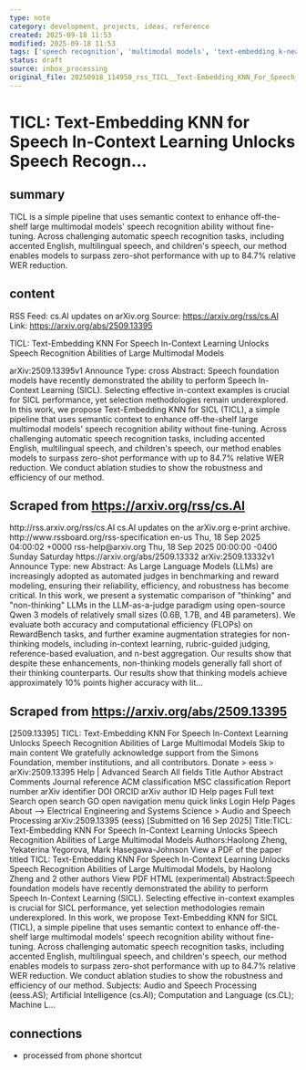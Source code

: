 ```yaml
---
type: note
category: development, projects, ideas, reference
created: 2025-09-18 11:53
modified: 2025-09-18 11:53
tags: ['speech recognition', 'multimodal models', 'text-embedding k-nearest neighbors (KNN)', 'speech foundation models']
status: draft
source: inbox_processing
original_file: 20250918_114950_rss_TICL__Text-Embedding_KNN_For_Speech_In-Context_Lea.txt
---
```


# TICL: Text-Embedding KNN for Speech In-Context Learning Unlocks Speech Recogn...

## summary
TICL is a simple pipeline that uses semantic context to enhance off-the-shelf large multimodal models' speech recognition ability without fine-tuning. Across challenging automatic speech recognition tasks, including accented English, multilingual speech, and children's speech, our method enables models to surpass zero-shot performance with up to 84.7% relative WER reduction.

## content
RSS Feed: cs.AI updates on arXiv.org
Source: https://arxiv.org/rss/cs.AI
Link: https://arxiv.org/abs/2509.13395

TICL: Text-Embedding KNN For Speech In-Context Learning Unlocks Speech Recognition Abilities of Large Multimodal Models

arXiv:2509.13395v1 Announce Type: cross Abstract: Speech foundation models have recently demonstrated the ability to perform Speech In-Context Learning (SICL). Selecting effective in-context examples is crucial for SICL performance, yet selection methodologies remain underexplored. In this work, we propose Text-Embedding KNN for SICL (TICL), a simple pipeline that uses semantic context to enhance off-the-shelf large multimodal models' speech recognition ability without fine-tuning. Across challenging automatic speech recognition tasks, including accented English, multilingual speech, and children's speech, our method enables models to surpass zero-shot performance with up to 84.7% relative WER reduction. We conduct ablation studies to show the robustness and efficiency of our method.

## Scraped from https://arxiv.org/rss/cs.AI
<?xml version='1.0' encoding='UTF-8'?>
<rss xmlns:arxiv="http://arxiv.org/schemas/atom" xmlns:dc="http://purl.org/dc/elements/1.1/" xmlns:atom="http://www.w3.org/2005/Atom" xmlns:content="http://purl.org/rss/1.0/modules/content/" version="2.0">
  <channel>
    <title>cs.AI updates on arXiv.org</title>
    <link>http://rss.arxiv.org/rss/cs.AI</link>
    <description>cs.AI updates on the arXiv.org e-print archive.</description>
    <atom:link href="http://rss.arxiv.org/rss/cs.AI" rel="self" type="application/rss+xml"/>
    <docs>http://www.rssboard.org/rss-specification</docs>
    <language>en-us</language>
    <lastBuildDate>Thu, 18 Sep 2025 04:00:02 +0000</lastBuildDate>
    <managingEditor>rss-help@arxiv.org</managingEditor>
    <pubDate>Thu, 18 Sep 2025 00:00:00 -0400</pubDate>
    <skipDays>
      <day>Sunday</day>
      <day>Saturday</day>
    </skipDays>
    <item>
      <title>Explicit Reasoning Makes Better Judges: A Systematic Study on Accuracy, Efficiency, and Robustness</title>
      <link>https://arxiv.org/abs/2509.13332</link>
      <description>arXiv:2509.13332v1 Announce Type: new 
Abstract: As Large Language Models (LLMs) are increasingly adopted as automated judges in benchmarking and reward modeling, ensuring their reliability, efficiency, and robustness has become critical. In this work, we present a systematic comparison of "thinking" and "non-thinking" LLMs in the LLM-as-a-judge paradigm using open-source Qwen 3 models of relatively small sizes (0.6B, 1.7B, and 4B parameters). We evaluate both accuracy and computational efficiency (FLOPs) on RewardBench tasks, and further examine augmentation strategies for non-thinking models, including in-context learning, rubric-guided judging, reference-based evaluation, and n-best aggregation. Our results show that despite these enhancements, non-thinking models generally fall short of their thinking counterparts. Our results show that thinking models achieve approximately 10% points higher accuracy with lit...


## Scraped from https://arxiv.org/abs/2509.13395
[2509.13395] TICL: Text-Embedding KNN For Speech In-Context Learning Unlocks Speech Recognition Abilities of Large Multimodal Models Skip to main content We gratefully acknowledge support from the Simons Foundation, member institutions, and all contributors. Donate &gt; eess &gt; arXiv:2509.13395 Help | Advanced Search All fields Title Author Abstract Comments Journal reference ACM classification MSC classification Report number arXiv identifier DOI ORCID arXiv author ID Help pages Full text Search open search GO open navigation menu quick links Login Help Pages About --> Electrical Engineering and Systems Science > Audio and Speech Processing arXiv:2509.13395 (eess) [Submitted on 16 Sep 2025] Title:TICL: Text-Embedding KNN For Speech In-Context Learning Unlocks Speech Recognition Abilities of Large Multimodal Models Authors:Haolong Zheng, Yekaterina Yegorova, Mark Hasegawa-Johnson View a PDF of the paper titled TICL: Text-Embedding KNN For Speech In-Context Learning Unlocks Speech Recognition Abilities of Large Multimodal Models, by Haolong Zheng and 2 other authors View PDF HTML (experimental) Abstract:Speech foundation models have recently demonstrated the ability to perform Speech In-Context Learning (SICL). Selecting effective in-context examples is crucial for SICL performance, yet selection methodologies remain underexplored. In this work, we propose Text-Embedding KNN for SICL (TICL), a simple pipeline that uses semantic context to enhance off-the-shelf large multimodal models&#39; speech recognition ability without fine-tuning. Across challenging automatic speech recognition tasks, including accented English, multilingual speech, and children&#39;s speech, our method enables models to surpass zero-shot performance with up to 84.7% relative WER reduction. We conduct ablation studies to show the robustness and efficiency of our method. Subjects: Audio and Speech Processing (eess.AS); Artificial Intelligence (cs.AI); Computation and Language (cs.CL); Machine L...


## connections
- processed from phone shortcut
